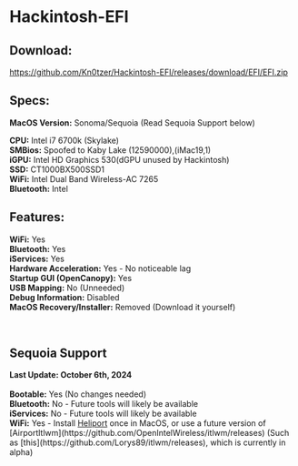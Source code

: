 # Hackintosh-EFI
## Download:
https://github.com/Kn0tzer/Hackintosh-EFI/releases/download/EFI/EFI.zip

## Specs:
<b>MacOS Version:</b> Sonoma/Sequoia (Read Sequoia Support below)
<p><b>CPU:</b> Intel i7 6700k (Skylake)<br>
<b>SMBios:</b> Spoofed to Kaby Lake (12590000),(iMac19,1)<br>
<b>iGPU:</b> Intel HD Graphics 530(dGPU unused by Hackintosh)<br>
<b>SSD:</b> CT1000BX500SSD1<br>
<b>WiFi:</b> Intel Dual Band Wireless-AC 7265<br>
<b>Bluetooth:</b> Intel</p>

## Features:
<p><b>WiFi:</b> Yes<br>
<b>Bluetooth:</b> Yes<br>
<b>iServices:</b> Yes<br>
<b>Hardware Acceleration:</b> Yes - No noticeable lag<br>
<b>Startup GUI (OpenCanopy):</b> Yes<br>
<b>USB Mapping:</b> No (Unneeded)<br>
<b>Debug Information:</b> Disabled<br>
<b>MacOS Recovery/Installer:</b> Removed (Download it yourself)</p><br>

## Sequoia Support
<p><b>Last Update: October 6th, 2024</b><br>
<br>
<b>Bootable:</b> Yes (No changes needed)<br>
<b>Bluetooth:</b> No - Future tools will likely be available<br>
<b>iServices:</b> No - Future tools will likely be available<br>
<b>WiFi:</b> Yes - Install <a href="https://github.com/OpenIntelWireless/HeliPort">Heliport</a> once in MacOS, or use a future version of [Airportltlwm](https://github.com/OpenIntelWireless/itlwm/releases) (Such as [this](https://github.com/Lorys89/itlwm/releases), which is currently in alpha)<br>
</p>
